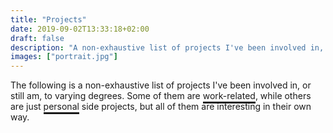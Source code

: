 ```yaml
---
title: "Projects"
date: 2019-09-02T13:33:18+02:00
draft: false
description: "A non-exhaustive list of projects I've been involved in, or still am, to varying degrees"
images: ["portrait.jpg"]
---
```


The following is a non-exhaustive list of projects I've been involved in, or still am, to varying degrees.
Some of them are <span style="padding-bottom: 1px; border-bottom-width: 3px; border-bottom-style: solid;" class="work">work-related</span>, while others are just <span style="padding-bottom: 1px; border-bottom-width: 3px; border-bottom-style: solid" class="personal">personal</span> side projects, but all of them are interesting in their own way.